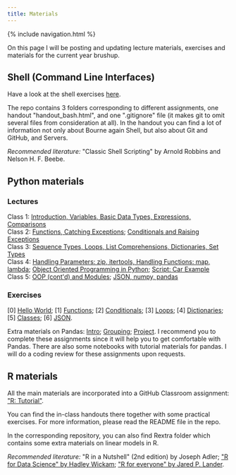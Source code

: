 ```yaml
---
title: Materials
---
```

{% include navigation.html %}

On this page I will be posting and updating lecture materials, exercises and materials for the current year brushup.

## Shell (Command Line Interfaces)
Have a look at the shell exercises [here](https://classroom.github.com/a/k0drcYeU). 

The repo contains 3 folders corresponding to different assignments, one handout "handout_bash.html", and one ".gitignore" file (it makes git to omit several files from consideration at all). In the handout you can find a lot of information not only about Bourne again Shell, but also about Git and GitHub, and Servers.

_Recommended literature:_  "Classic Shell Scripting" by Arnold Robbins and Nelson H. F. Beebe.

## Python materials
### Lectures
Class 1: [Introduction, Variables, Basic Data Types, Expressions, Comparisons](./docs/python-lectures/class_1.ipynb)  
Class 2: [Functions, Catching Exceptions](./docs/python-lectures/class_2.ipynb); [Conditionals and Raising Exceptions](./docs/python-lectures/class_2_conditionals.html)  
Class 3: [Sequence Types, Loops, List Comprehensions, Dictionaries, Set Types](./docs/python-lectures/class_3.ipynb)  
Class 4: [Handling Parameters: zip, itertools, Handling Functions: map, lambda](./docs/python-lectures/class_4.ipynb); [Object Oriented Programming in Python](./docs/python-lectures/class_4_oop.html); [Script: Car Example](./docs/python-lectures/class_4_oop_example.py)  
Class 5: [OOP (cont'd) and Modules](./docs/python-lectures/class_5_oop_modules.tar.gz); [JSON, numpy, pandas](./docs/python-lectures/class_5_json_pandas.ipynb)

### Exercises
\[0\] [Hello World](./python/python-hello-world.md); \[1\] [Functions](https://classroom.github.com/a/gktpSa0b); \[2\] [Conditionals](https://classroom.github.com/a/8z5oJ3NH); \[3\] [Loops](https://classroom.github.com/a/wNjETpHQ); \[4\] [Dictionaries](https://classroom.github.com/a/XLLvn9Bf); \[5\] [Classes](https://classroom.github.com/a/i68vlRpz); \[6\] [JSON](https://classroom.github.com/a/a-NMDKjN).

Extra materials on Pandas: [Intro](https://classroom.github.com/a/njB-uPr9); [Grouping](https://classroom.github.com/a/7-ROyzM8); [Project](https://classroom.github.com/a/sQeld2pZ). I recommend you to complete these assignments since it will help you to get comfortable with Pandas. There are also some notebooks with tutorial materials for pandas. I will do a coding review for these assignments upon requests.

## R materials
All the main materials are incorporated into a GitHub Classroom assignment: ["R: Tutorial"](https://classroom.github.com/a/ktRHGKzO). 

You can find the in-class handouts there together with some practical exercises. For more information, please read the README file in the repo.

In the corresponding repository, you can also find Rextra folder which contains some extra materials on linear models in R.

_Recommended literature:_ "R in a Nutshell" (2nd edition) by Joseph Adler; ["R for Data Science" by Hadley Wickam](https://r4ds.had.co.nz/); ["R for everyone" by Jared P. Lander](https://www.researchgate.net/profile/David-Booth-7/post/How_to_perform_Cox_proportional_hazard_analysis_or_Kaplan-meier_survival_analysis_in_SPSS/attachment/602b9a56a8f3c20001a00e04/AS%3A991780434616322%401613470290550/download/R+for+everyone+advanced+analytics+and+graphics+by+Lander%2C+Jared+P+%28z-lib.org%29.pdf).